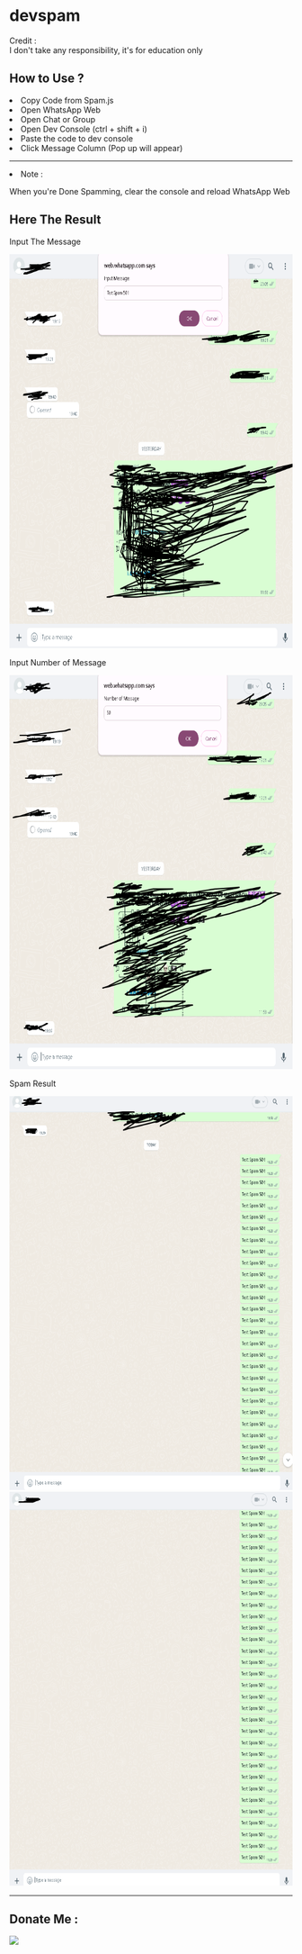 # devspam
Credit : <br>
I don't take any responsibility, it's for education only

<h2>How to Use ?</h2>
<li>Copy Code from Spam.js</li>
<li>Open WhatsApp Web</li>
<li>Open Chat or Group</li>
<li>Open Dev Console (ctrl + shift + i)</li>
<li>Paste the code to dev console</li>
<li>Click Message Column (Pop up will appear)</li>
<hr>
<li>Note :</li>
<p>When you're Done Spamming, clear the console and reload WhatsApp Web</p>

<h2>Here The Result</h2>
<p>Input The Message</p>
<img src="result_1.png" height="700" width="700">
<p>Input Number of Message</p>
<img src="result_2.png" height="700" width="700">
<p>Spam Result</p>
<img src="result_3.png" height="700" width="700">
<img src="result_4.png" height="700" width="700">
<hr>
<h2>Donate Me : </h2>
<a href="https://saweria.co/raiinime"><img src="https://blue.kumparan.com/image/upload/fl_progressive,fl_lossy,c_fill,q_auto:best,w_640/v1634025439/01gvcf9vy7dhk2nkx30j2wr6n5.png">
